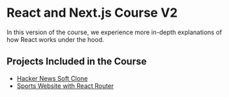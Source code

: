 # React and Next.js Course V2

In this version of the course, we experience more in-depth explanations of how React works under the hood.

## Projects Included in the Course

- [Hacker News Soft Clone](https://github.com/thethmuu/react-course-v2/tree/hacker-news)
- [Sports Website with React Router](https://github.com/thethmuu/react-course-v2/tree/sports-website)
